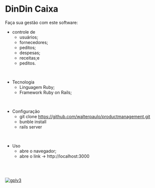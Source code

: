 # DinDin Caixa

Faça sua gestão com este software:
* controle de
    - usuários;
    - fornecedores;
    - peditos;
    - despesas;
    - receitas;e
    - peditos.

</br>

* Tecnologia
    - Linguagem Ruby;
    - Framework Ruby on Rails;

</br>

* Configuração
    - git clone https://github.com/walterpaulo/productmanagement.git
    - bunble install
    - rails server

</br>

* Uso
    - abre o navegador;
    - abre o link -> http://localhost:3000

</br>
</br>

[![gplv3](https://www.gnu.org/graphics/agplv3-88x31.png)](https://www.gnu.org/licenses/gpl-3.0.html)


